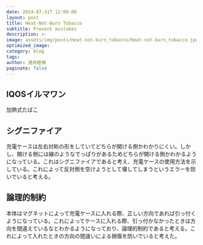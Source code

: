 ```yaml
---
date: 2024-07-31T 12:00:00
layout: post
title: Heat-Not-Burn Tobacco
subtitle: Prevent mistakes
description: >-
image: assets/img/posts/Heat-not-burn_tobacco/Heat-not-burn_tobacco.jpg
optimized_image: 
category: blog
tags: 
author: 酒井睦稀
paginate: false
---
```


## IQOSイルマワン

加熱式たばこ

## シグニファイア

充電ケースは左右対称の形をしていてどちらが開ける側かわかりにくい。しかし、開ける側には線のようなでっぱりがあるためどちらが開ける側かわかるようになっている。これはシグニファイアであると考え、充電ケースの使用方法を示している。これによって反対側を空けようとして壊してしまうというエラーを防いでいると考える。

## 論理的制約

本体はマグネットによって充電ケースに入れる際、正しい方向であれば引っ付くようになっている。これによってケースに入れる際、引っ付かなかったときは方向を間違えているなとわかるようになっており、論理的制約であると考える。これによって入れたときの方向の間違いによる損傷を防いでいると考えた。